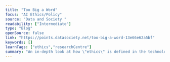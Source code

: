```yaml
---
title: "Too Big a Word"
focus: "AI Ethics/Policy"
source: "Data and Society "
readability: ["Intermediate"]
type: "Blog"
openSource: false
link: "https://points.datasociety.net/too-big-a-word-13e66e62a5bf"
keywords: []
learnTags: ["ethics","researchCentre"]
summary: "An in-depth look at how \"ethics\" is defined in the technology industry and how unpacking “ethics” as a keyword is a crucial task. "
---
```

